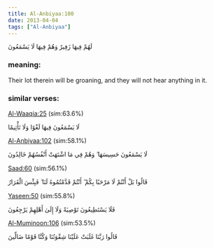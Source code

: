 ```yaml
---
title: Al-Anbiyaa:100
date: 2013-04-04
tags: ["Al-Anbiyaa"]
---
```

لَهُمْ فِيهَا زَفِيرٌ وَهُمْ فِيهَا لَا يَسْمَعُونَ
### meaning: 
Their lot therein will be groaning, and they will not hear anything in it.
### similar verses: 

[Al-Waaqia:25](/56/25) (sim:63.6%)

لَا يَسْمَعُونَ فِيهَا لَغْوًا وَلَا تَأْثِيمًا

[Al-Anbiyaa:102](/21/102) (sim:58.1%)

لَا يَسْمَعُونَ حَسِيسَهَا ۖ وَهُمْ فِي مَا اشْتَهَتْ أَنْفُسُهُمْ خَالِدُونَ

[Saad:60](/38/60) (sim:56.1%)

قَالُوا بَلْ أَنْتُمْ لَا مَرْحَبًا بِكُمْ ۖ أَنْتُمْ قَدَّمْتُمُوهُ لَنَا ۖ فَبِئْسَ الْقَرَارُ

[Yaseen:50](/36/50) (sim:55.8%)

فَلَا يَسْتَطِيعُونَ تَوْصِيَةً وَلَا إِلَىٰ أَهْلِهِمْ يَرْجِعُونَ

[Al-Muminoon:106](/23/106) (sim:53.5%)

قَالُوا رَبَّنَا غَلَبَتْ عَلَيْنَا شِقْوَتُنَا وَكُنَّا قَوْمًا ضَالِّينَ
